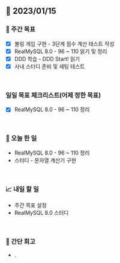 ## 📅 2023/01/15


### 👏 주간 목표

- [x] 볼링 게임 구현 - 3단계 점수 계산 테스트 작성
- [x] RealMySQL 8.0 - 96 ~ 110 읽기 및 정리
- [x] DDD 학습 - DDD Start! 읽기
- [x] 사내 스터디 준비 및 세팅 테스트

<br/>

### 일일 목표 체크리스트(어제 정한 목표)

- [x] RealMySQL 8.0 - 96 ~ 110 정리

<br/>

### 💯 오늘 한 일

- RealMySQL 8.0 - 96 ~ 110 정리
- 스터디 - 문자열 계산기 구현

<br/>

### 📈 내일 할 일

- 주간 목표 설정
- RealMySQL 8.0 스터디
  
<br/>

### 🤔 간단 회고

- .
 
